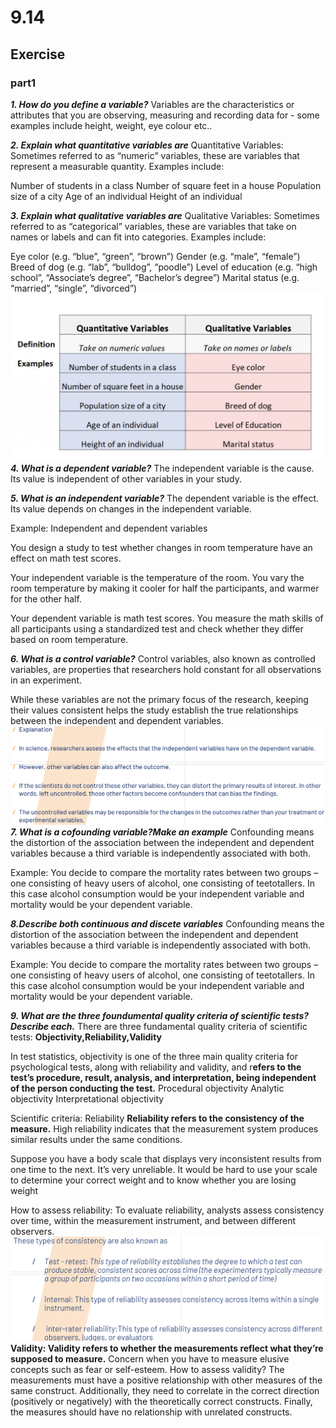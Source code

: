 # 9.14

## Exercise

### part1

***1. How do you define a variable?***
Variables are the characteristics or attributes that you are observing, measuring and recording data for - some examples include height, weight, eye colour etc..

***2. Explain what quantitative variables are***
Quantitative Variables: Sometimes referred to as “numeric” variables, these are variables that represent a measurable quantity. Examples include:

Number of students in a class
Number of square feet in a house
Population size of a city
Age of an individual
Height of an individual

***3. Explain what qualitative variables are***
Qualitative Variables: Sometimes referred to as “categorical” variables, these are variables that take on names or labels and can fit into categories. Examples include:

Eye color (e.g. “blue”, “green”, “brown”)
Gender (e.g. “male”, “female”)
Breed of dog (e.g. “lab”, “bulldog”, “poodle”)
Level of education (e.g. “high school”, “Associate’s degree”, “Bachelor’s degree”)
Marital status (e.g. “married”, “single”, “divorced”)
![](images/Picture1.png)
***4. What is a dependent variable?***
The independent variable is the cause. Its value is independent of other variables in your study.


***5. What is an independent variable?***
The dependent variable is the effect. Its value depends on changes in the independent variable.

Example: Independent and dependent variables

You design a study to test whether changes in room temperature have an effect on math test scores.

Your independent variable is the temperature of the room. You vary the room temperature by making it cooler for half the participants, and warmer for the other half.

Your dependent variable is math test scores. You measure the math skills of all participants using a standardized test and check whether they differ based on room temperature.

***6. What is a control variable?***
Control variables, also known as controlled variables, are properties that researchers hold constant for all observations in an experiment. 

While these variables are not the primary focus of the research, keeping their values consistent helps the study establish the true relationships between the independent and dependent variables.
![](images/Snipaste_2023-09-14_09-50-43.png)
***7. What is a cofounding variable?Make an example***
Confounding means the distortion of the association between the independent and dependent variables because a third variable is independently associated with both.

Example: You decide to compare the mortality rates between two groups – one consisting of heavy users of alcohol, one consisting of teetotallers. In this case alcohol consumption would be your independent variable and mortality would be your dependent variable.

***8.Describe both continuous and discete variables***
Confounding means the distortion of the association between the independent and dependent variables because a third variable is independently associated with both.

Example: You decide to compare the mortality rates between two groups – one consisting of heavy users of alcohol, one consisting of teetotallers. In this case alcohol consumption would be your independent variable and mortality would be your dependent variable.

***9. What are the three foundumental quality criteria of scientific tests? Describe each.***
There are three fundamental quality criteria of scientific tests: 
**Objectivity,Reliability,Validity**

In test statistics, objectivity is one of the three main quality criteria for psychological tests, along with reliability and validity, and r**efers to the test’s procedure, result, analysis, and interpretation, being independent of the person conducting the test.**
Procedural objectivity 
Analytic objectivity 
Interpretational objectivity

Scientific criteria: Reliability
**Reliability refers to the consistency of the measure.**
High reliability indicates that the measurement system produces similar results under the same conditions. 

Suppose you have a body scale that displays very inconsistent results from one time to the next. It’s very unreliable. It would be hard to use your scale to determine your correct weight and to know whether you are losing weight

How to assess reliability: 
To evaluate reliability, analysts assess consistency over time, within the measurement instrument, and between different observers. 
![](images/Snipaste_2023-09-14_10-07-02.png)
**Validity: Validity refers to whether the measurements reflect what they’re supposed to measure.**
Concern when you have to  measure elusive concepts such as fear or  self-esteem. 
How to assess validity?
The measurements must have a positive relationship with other measures of the same construct. Additionally, they need to correlate in the correct direction (positively or negatively) with the theoretically correct constructs. Finally, the measures should have no relationship with unrelated constructs.



